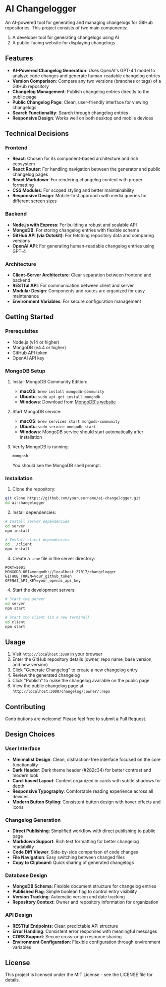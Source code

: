 # AI Changelogger

An AI-powered tool for generating and managing changelogs for GitHub repositories. This project consists of two main components:

1. A developer tool for generating changelogs using AI
2. A public-facing website for displaying changelogs

## Features

-   **AI-Powered Changelog Generation**: Uses OpenAI's GPT-4.1 model to analyze code changes and generate human-readable changelog entries
-   **Version Comparison**: Compare any two versions (branches or tags) of a GitHub repository
-   **Changelog Management**: Publish changelog entries directly to the public page
-   **Public Changelog Page**: Clean, user-friendly interface for viewing changelogs
-   **Search Functionality**: Search through changelog entries
-   **Responsive Design**: Works well on both desktop and mobile devices

## Technical Decisions

### Frontend

-   **React**: Chosen for its component-based architecture and rich ecosystem
-   **React Router**: For handling navigation between the generator and public changelog pages
-   **React Markdown**: For rendering changelog content with proper formatting
-   **CSS Modules**: For scoped styling and better maintainability
-   **Responsive Design**: Mobile-first approach with media queries for different screen sizes

### Backend

-   **Node.js with Express**: For building a robust and scalable API
-   **MongoDB**: For storing changelog entries with flexible schema
-   **GitHub API (via Octokit)**: For fetching repository data and comparing versions
-   **OpenAI API**: For generating human-readable changelog entries using GPT-4

### Architecture

-   **Client-Server Architecture**: Clear separation between frontend and backend
-   **RESTful API**: For communication between client and server
-   **Modular Design**: Components and routes are organized for easy maintenance
-   **Environment Variables**: For secure configuration management

## Getting Started

### Prerequisites

-   Node.js (v14 or higher)
-   MongoDB (v4.4 or higher)
-   GitHub API token
-   OpenAI API key

### MongoDB Setup

1. Install MongoDB Community Edition:

    - **macOS**: `brew install mongodb-community`
    - **Ubuntu**: `sudo apt-get install mongodb`
    - **Windows**: Download from [MongoDB's website](https://www.mongodb.com/try/download/community)

2. Start MongoDB service:

    - **macOS**: `brew services start mongodb-community`
    - **Ubuntu**: `sudo service mongodb start`
    - **Windows**: MongoDB service should start automatically after installation

3. Verify MongoDB is running:
    ```bash
    mongosh
    ```
    You should see the MongoDB shell prompt.

### Installation

1. Clone the repository:

```bash
git clone https://github.com/yourusername/ai-changelogger.git
cd ai-changelogger
```

2. Install dependencies:

```bash
# Install server dependencies
cd server
npm install

# Install client dependencies
cd ../client
npm install
```

3. Create a `.env` file in the server directory:

```
PORT=5001
MONGODB_URI=mongodb://localhost:27017/changelogger
GITHUB_TOKEN=your_github_token
OPENAI_API_KEY=your_openai_api_key
```

4. Start the development servers:

```bash
# Start the server
cd server
npm start

# Start the client (in a new terminal)
cd client
npm start
```

## Usage

1. Visit `http://localhost:3000` in your browser
2. Enter the GitHub repository details (owner, repo name, base version, and new version)
3. Click "Generate Changelog" to create a new changelog entry
4. Review the generated changelog
5. Click "Publish" to make the changelog available on the public page
6. View the public changelog page at `http://localhost:3000/changelog/:owner/:repo`

## Contributing

Contributions are welcome! Please feel free to submit a Pull Request.

## Design Choices

### User Interface

-   **Minimalist Design**: Clean, distraction-free interface focused on the core functionality
-   **Dark Header**: Dark theme header (#282c34) for better contrast and modern look
-   **Card-based Layout**: Content organized in cards with subtle shadows for depth
-   **Responsive Typography**: Comfortable reading experience across all devices
-   **Modern Button Styling**: Consistent button design with hover effects and icons

### Changelog Generation

-   **Direct Publishing**: Simplified workflow with direct publishing to public page
-   **Markdown Support**: Rich text formatting for better changelog readability
-   **Code Diff Viewer**: Side-by-side comparison of code changes
-   **File Navigation**: Easy switching between changed files
-   **Copy to Clipboard**: Quick sharing of generated changelogs

### Database Design

-   **MongoDB Schema**: Flexible document structure for changelog entries
-   **Published Flag**: Simple boolean flag to control entry visibility
-   **Version Tracking**: Automatic version and date tracking
-   **Repository Context**: Owner and repository information for organization

### API Design

-   **RESTful Endpoints**: Clear, predictable API structure
-   **Error Handling**: Consistent error responses with meaningful messages
-   **CORS Support**: Secure cross-origin resource sharing
-   **Environment Configuration**: Flexible configuration through environment variables

## License

This project is licensed under the MIT License - see the LICENSE file for details.
